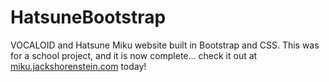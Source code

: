 # HatsuneBootstrap
VOCALOID and Hatsune Miku website built in Bootstrap and CSS. This was for a school project, and it is now complete... check it out at <a href="https://miku.jackshorenstein.com">miku.jackshorenstein.com</a> today!
